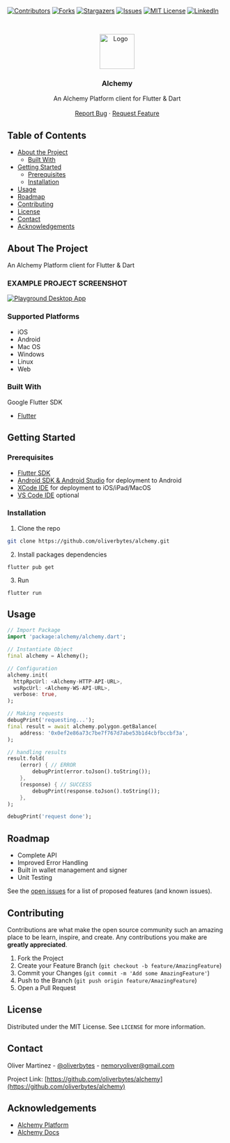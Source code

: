 <!--
*** Thanks for checking out this README Template. If you have a suggestion that would
*** make this better, please fork the repo and create a pull request or simply open
*** an issue with the tag "enhancement".
*** Thanks again! Now go create something AMAZING! :D
-->





<!-- PROJECT SHIELDS -->
<!--
*** I'm using markdown "reference style" links for readability.
*** Reference links are enclosed in brackets [ ] instead of parentheses ( ).
*** See the bottom of this document for the declaration of the reference variables
*** for contributors-url, forks-url, etc. This is an optional, concise syntax you may use.
*** https://www.markdownguide.org/basic-syntax/#reference-style-links
-->
[![Contributors][contributors-shield]][contributors-url]
[![Forks][forks-shield]][forks-url]
[![Stargazers][stars-shield]][stars-url]
[![Issues][issues-shield]][issues-url]
[![MIT License][license-shield]][license-url]
[![LinkedIn][linkedin-shield]][linkedin-url]



<!-- PROJECT LOGO -->
<br />
<p align="center">
  <a href="https://github.com/oliverbytes/alchemy">
    <img src="https://github.com/oliverbytes/alchemy/raw/master/images/logo.png" alt="Logo" width="80" height="80">
  </a>

  <h3 align="center">Alchemy</h3>

  <p align="center">
    An Alchemy Platform client for Flutter & Dart
    <br />
    <br />
    <a href="https://github.com/oliverbytes/alchemy/issues">Report Bug</a>
    ·
    <a href="https://github.com/oliverbytes/alchemy/issues">Request Feature</a>
  </p>
</p>



<!-- TABLE OF CONTENTS -->
## Table of Contents

* [About the Project](#about-the-project)
  * [Built With](#built-with)
* [Getting Started](#getting-started)
  * [Prerequisites](#prerequisites)
  * [Installation](#installation)
* [Usage](#usage)
* [Roadmap](#roadmap)
* [Contributing](#contributing)
* [License](#license)
* [Contact](#contact)
* [Acknowledgements](#acknowledgements)


## About The Project

An Alchemy Platform client for Flutter & Dart

### EXAMPLE PROJECT SCREENSHOT

[![Playground Desktop App][screenshots-desktop]](https://github.com/oliverbytes/alchemy)

### Supported Platforms
- iOS
- Android
- Mac OS
- Windows
- Linux
- Web

### Built With
Google Flutter SDK
* [Flutter](https://flutter.dev)



<!-- GETTING STARTED -->
## Getting Started


### Prerequisites

* [Flutter SDK](https://flutter.dev)
* [Android SDK & Android Studio](https://developer.android.com/studio) for deployment to Android
* [XCode IDE](https://developer.apple.com/xcode/) for deployment to iOS/iPad/MacOS
* [VS Code IDE](https://code.visualstudio.com/) optional

### Installation

1. Clone the repo
```sh
git clone https://github.com/oliverbytes/alchemy.git
```
2. Install packages dependencies
```
flutter pub get
```
3. Run
```
flutter run
```



<!-- USAGE EXAMPLES -->
## Usage

```dart
// Import Package
import 'package:alchemy/alchemy.dart';

// Instantiate Object
final alchemy = Alchemy();

// Configuration
alchemy.init(
  httpRpcUrl: <Alchemy-HTTP-API-URL>,
  wsRpcUrl: <Alchemy-WS-API-URL>,
  verbose: true,
);

// Making requests
debugPrint('requesting...');
final result = await alchemy.polygon.getBalance(
    address: '0x0ef2e86a73c7be7f767d7abe53b1d4cbfbccbf3a',
);

// handling results
result.fold(
    (error) { // ERROR
        debugPrint(error.toJson().toString());
    },
    (response) { // SUCCESS
        debugPrint(response.toJson().toString());
    },
);

debugPrint('request done');
```

<!-- ROADMAP -->
## Roadmap

* Complete API
* Improved Error Handling
* Built in wallet management and signer
* Unit Testing

See the [open issues](https://github.com/oliverbytes/alchemy/issues) for a list of proposed features (and known issues).



<!-- CONTRIBUTING -->
## Contributing

Contributions are what make the open source community such an amazing place to be learn, inspire, and create. Any contributions you make are **greatly appreciated**.

1. Fork the Project
2. Create your Feature Branch (`git checkout -b feature/AmazingFeature`)
3. Commit your Changes (`git commit -m 'Add some AmazingFeature'`)
4. Push to the Branch (`git push origin feature/AmazingFeature`)
5. Open a Pull Request



<!-- LICENSE -->
## License
 
Distributed under the MIT License. See `LICENSE` for more information.



<!-- CONTACT -->
## Contact

Oliver Martinez - [@oliverbytes](https://twitter.com/oliverbytes) - nemoryoliver@gmail.com

Project Link: [https://github.com/oliverbytes/alchemy](https://github.com/oliverbytes/alchemy)



<!-- ACKNOWLEDGEMENTS -->
## Acknowledgements
* [Alchemy Platform](https://www.alchemy.com/)
* [Alchemy Docs](https://docs.alchemy.com/alchemy/)





<!-- MARKDOWN LINKS & IMAGES -->
<!-- https://www.markdownguide.org/basic-syntax/#reference-style-links -->
[contributors-shield]: https://img.shields.io/github/contributors/oliverbytes/alchemy.svg?style=flat-square
[contributors-url]: https://github.com/oliverbytes/alchemy/graphs/contributors
[forks-shield]: https://img.shields.io/github/forks/oliverbytes/alchemy.svg?style=flat-square
[forks-url]: https://github.com/oliverbytes/alchemy/network/members
[stars-shield]: https://img.shields.io/github/stars/oliverbytes/alchemy.svg?style=flat-square
[stars-url]: https://github.com/oliverbytes/alchemy/stargazers
[issues-shield]: https://img.shields.io/github/issues/oliverbytes/alchemy.svg?style=flat-square
[issues-url]: https://github.com/oliverbytes/alchemy/issues
[license-shield]: https://img.shields.io/github/license/oliverbytes/alchemy.svg?style=flat-square
[license-url]: https://github.com/oliverbytes/alchemy/blob/master/LICENSE.txt
[linkedin-shield]: https://img.shields.io/badge/-LinkedIn-black.svg?style=flat-square&logo=linkedin&colorB=555
[linkedin-url]: https://linkedin.com/in/oliverbytes
[screenshots-desktop]: images/screenshots_desktop.png

